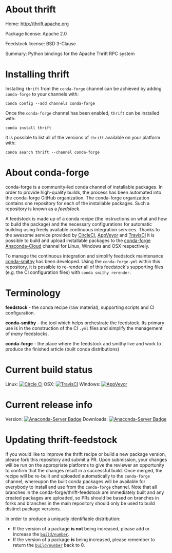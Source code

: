 About thrift
============

Home: http://thrift.apache.org

Package license: Apache 2.0

Feedstock license: BSD 3-Clause

Summary: Python bindings for the Apache Thrift RPC system



Installing thrift
=================

Installing `thrift` from the `conda-forge` channel can be achieved by adding `conda-forge` to your channels with:

```
conda config --add channels conda-forge
```

Once the `conda-forge` channel has been enabled, `thrift` can be installed with:

```
conda install thrift
```

It is possible to list all of the versions of `thrift` available on your platform with:

```
conda search thrift --channel conda-forge
```



About conda-forge
=================

conda-forge is a community-led conda channel of installable packages.
In order to provide high-quality builds, the process has been automated into the
conda-forge GitHub organization. The conda-forge organization contains one repository
for each of the installable packages. Such a repository is known as a *feedstock*.

A feedstock is made up of a conda recipe (the instructions on what and how to build
the package) and the necessary configurations for automatic building using freely
available continuous integration services. Thanks to the awesome service provided by
[CircleCI](https://circleci.com/), [AppVeyor](http://www.appveyor.com/)
and [TravisCI](https://travis-ci.org/) it is possible to build and upload installable
packages to the [conda-forge](https://anaconda.org/conda-forge)
[Anaconda-Cloud](http://docs.anaconda.org/) channel for Linux, Windows and OSX respectively.

To manage the continuous integration and simplify feedstock maintenance
[conda-smithy](http://github.com/conda-forge/conda-smithy) has been developed.
Using the ``conda-forge.yml`` within this repository, it is possible to re-render all of
this feedstock's supporting files (e.g. the CI configuration files) with ``conda smithy rerender``.


Terminology
===========

**feedstock** - the conda recipe (raw material), supporting scripts and CI configuration.

**conda-smithy** - the tool which helps orchestrate the feedstock.
                   Its primary use is in the construction of the CI ``.yml`` files
                   and simplify the management of *many* feedstocks.

**conda-forge** - the place where the feedstock and smithy live and work to
                  produce the finished article (built conda distributions)

Current build status
====================

Linux: [![Circle CI](https://circleci.com/gh/conda-forge/thrift-feedstock.svg?style=shield)](https://circleci.com/gh/conda-forge/thrift-feedstock)
OSX: [![TravisCI](https://travis-ci.org/conda-forge/thrift-feedstock.svg?branch=master)](https://travis-ci.org/conda-forge/thrift-feedstock)
Windows: [![AppVeyor](https://ci.appveyor.com/api/projects/status/github/conda-forge/thrift-feedstock?svg=True)](https://ci.appveyor.com/project/conda-forge/thrift-feedstock/branch/master)

Current release info
====================
Version: [![Anaconda-Server Badge](https://anaconda.org/conda-forge/thrift/badges/version.svg)](https://anaconda.org/conda-forge/thrift)
Downloads: [![Anaconda-Server Badge](https://anaconda.org/conda-forge/thrift/badges/downloads.svg)](https://anaconda.org/conda-forge/thrift)


Updating thrift-feedstock
=========================

If you would like to improve the thrift recipe or build a new
package version, please fork this repository and submit a PR. Upon submission,
your changes will be run on the appropriate platforms to give the reviewer an
opportunity to confirm that the changes result in a successful build. Once
merged, the recipe will be re-built and uploaded automatically to the
`conda-forge` channel, whereupon the built conda packages will be available for
everybody to install and use from the `conda-forge` channel.
Note that all branches in the conda-forge/thrift-feedstock are
immediately built and any created packages are uploaded, so PRs should be based
on branches in forks and branches in the main repository should only be used to
build distinct package versions.

In order to produce a uniquely identifiable distribution:
 * If the version of a package **is not** being increased, please add or increase
   the [``build/number``](http://conda.pydata.org/docs/building/meta-yaml.html#build-number-and-string).
 * If the version of a package **is** being increased, please remember to return
   the [``build/number``](http://conda.pydata.org/docs/building/meta-yaml.html#build-number-and-string)
   back to 0.
